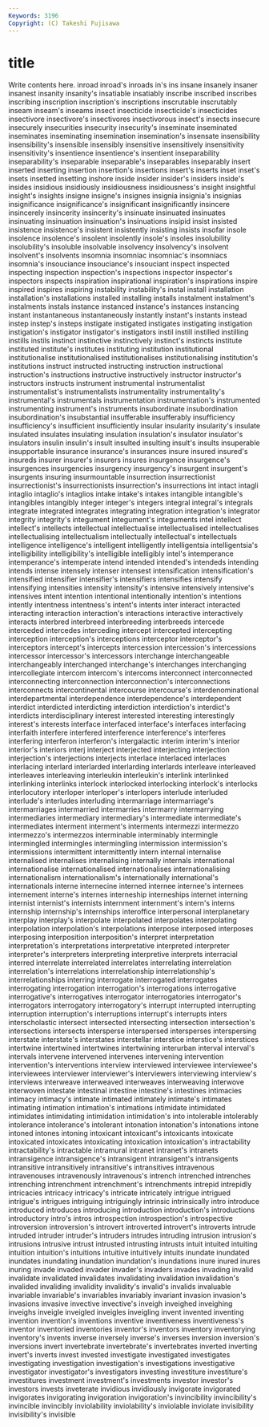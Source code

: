 ```yaml
---
Keywords: 3196 
Copyright: (C) Takeshi Fujisawa
---
```


# title

Write contents here.
inroad inroad's inroads in's
ins insane insanely insaner insanest insanity insanity's insatiable insatiably inscribe
inscribed inscribes inscribing inscription inscription's inscriptions inscrutable inscrutably inseam inseam's
inseams insect insecticide insecticide's insecticides insectivore insectivore's insectivores insectivorous insect's
insects insecure insecurely insecurities insecurity insecurity's inseminate inseminated inseminates inseminating
insemination insemination's insensate insensibility insensibility's insensible insensibly insensitive insensitively insensitivity
insensitivity's insentience insentience's insentient inseparability inseparability's inseparable inseparable's inseparables inseparably
insert inserted inserting insertion insertion's insertions insert's inserts inset inset's
insets insetted insetting inshore inside insider insider's insiders inside's insides
insidious insidiously insidiousness insidiousness's insight insightful insight's insights insigne insigne's
insignes insignia insignia's insignias insignificance insignificance's insignificant insignificantly insincere insincerely
insincerity insincerity's insinuate insinuated insinuates insinuating insinuation insinuation's insinuations insipid
insist insisted insistence insistence's insistent insistently insisting insists insofar insole
insolence insolence's insolent insolently insole's insoles insolubility insolubility's insoluble insolvable
insolvency insolvency's insolvent insolvent's insolvents insomnia insomniac insomniac's insomniacs insomnia's
insouciance insouciance's insouciant inspect inspected inspecting inspection inspection's inspections inspector
inspector's inspectors inspects inspiration inspirational inspiration's inspirations inspire inspired inspires
inspiring instability instability's instal install installation installation's installations installed installing
installs instalment instalment's instalments instals instance instanced instance's instances instancing
instant instantaneous instantaneously instantly instant's instants instead instep instep's insteps
instigate instigated instigates instigating instigation instigation's instigator instigator's instigators instil
instill instilled instilling instills instils instinct instinctive instinctively instinct's instincts
institute instituted institute's institutes instituting institution institutional institutionalise institutionalised institutionalises
institutionalising institution's institutions instruct instructed instructing instruction instructional instruction's instructions
instructive instructively instructor instructor's instructors instructs instrument instrumental instrumentalist instrumentalist's
instrumentalists instrumentality instrumentality's instrumental's instrumentals instrumentation instrumentation's instrumented instrumenting instrument's
instruments insubordinate insubordination insubordination's insubstantial insufferable insufferably insufficiency insufficiency's insufficient
insufficiently insular insularity insularity's insulate insulated insulates insulating insulation insulation's
insulator insulator's insulators insulin insulin's insult insulted insulting insult's insults
insuperable insupportable insurance insurance's insurances insure insured insured's insureds insurer
insurer's insurers insures insurgence insurgence's insurgences insurgencies insurgency insurgency's insurgent
insurgent's insurgents insuring insurmountable insurrection insurrectionist insurrectionist's insurrectionists insurrection's insurrections
int intact intagli intaglio intaglio's intaglios intake intake's intakes intangible
intangible's intangibles intangibly integer integer's integers integral integral's integrals integrate
integrated integrates integrating integration integration's integrator integrity integrity's integument integument's
integuments intel intellect intellect's intellects intellectual intellectualise intellectualised intellectualises intellectualising
intellectualism intellectually intellectual's intellectuals intelligence intelligence's intelligent intelligently intelligentsia intelligentsia's
intelligibility intelligibility's intelligible intelligibly intel's intemperance intemperance's intemperate intend intended
intended's intendeds intending intends intense intensely intenser intensest intensification intensification's
intensified intensifier intensifier's intensifiers intensifies intensify intensifying intensities intensity intensity's
intensive intensively intensive's intensives intent intention intentional intentionally intention's intentions
intently intentness intentness's intent's intents inter interact interacted interacting interaction
interaction's interactions interactive interactively interacts interbred interbreed interbreeding interbreeds intercede
interceded intercedes interceding intercept intercepted intercepting interception interception's interceptions interceptor
interceptor's interceptors intercept's intercepts intercession intercession's intercessions intercessor intercessor's intercessors
interchange interchangeable interchangeably interchanged interchange's interchanges interchanging intercollegiate intercom intercom's
intercoms interconnect interconnected interconnecting interconnection interconnection's interconnections interconnects intercontinental intercourse
intercourse's interdenominational interdepartmental interdependence interdependence's interdependent interdict interdicted interdicting interdiction
interdiction's interdict's interdicts interdisciplinary interest interested interesting interestingly interest's interests
interface interfaced interface's interfaces interfacing interfaith interfere interfered interference interference's
interferes interfering interferon interferon's intergalactic interim interim's interior interior's interiors
interj interject interjected interjecting interjection interjection's interjections interjects interlace interlaced
interlaces interlacing interlard interlarded interlarding interlards interleave interleaved interleaves interleaving
interleukin interleukin's interlink interlinked interlinking interlinks interlock interlocked interlocking interlock's
interlocks interlocutory interloper interloper's interlopers interlude interluded interlude's interludes interluding
intermarriage intermarriage's intermarriages intermarried intermarries intermarry intermarrying intermediaries intermediary intermediary's
intermediate intermediate's intermediates interment interment's interments intermezzi intermezzo intermezzo's intermezzos
interminable interminably intermingle intermingled intermingles intermingling intermission intermission's intermissions intermittent
intermittently intern internal internalise internalised internalises internalising internally internals international
internationalise internationalised internationalises internationalising internationalism internationalism's internationally international's internationals interne
internecine interned internee internee's internees internement interne's internes interneship interneships
internet interning internist internist's internists internment internment's intern's interns internship
internship's internships interoffice interpersonal interplanetary interplay interplay's interpolate interpolated interpolates
interpolating interpolation interpolation's interpolations interpose interposed interposes interposing interposition interposition's
interpret interpretation interpretation's interpretations interpretative interpreted interpreter interpreter's interpreters interpreting
interpretive interprets interracial interred interrelate interrelated interrelates interrelating interrelation interrelation's
interrelations interrelationship interrelationship's interrelationships interring interrogate interrogated interrogates interrogating interrogation
interrogation's interrogations interrogative interrogative's interrogatives interrogator interrogatories interrogator's interrogators interrogatory
interrogatory's interrupt interrupted interrupting interruption interruption's interruptions interrupt's interrupts inters
interscholastic intersect intersected intersecting intersection intersection's intersections intersects intersperse interspersed
intersperses interspersing interstate interstate's interstates interstellar interstice interstice's interstices intertwine
intertwined intertwines intertwining interurban interval interval's intervals intervene intervened intervenes
intervening intervention intervention's interventions interview interviewed interviewee interviewee's interviewees interviewer
interviewer's interviewers interviewing interview's interviews interweave interweaved interweaves interweaving interwove
interwoven intestate intestinal intestine intestine's intestines intimacies intimacy intimacy's intimate
intimated intimately intimate's intimates intimating intimation intimation's intimations intimidate intimidated
intimidates intimidating intimidation intimidation's into intolerable intolerably intolerance intolerance's intolerant
intonation intonation's intonations intone intoned intones intoning intoxicant intoxicant's intoxicants
intoxicate intoxicated intoxicates intoxicating intoxication intoxication's intractability intractability's intractable intramural
intranet intranet's intranets intransigence intransigence's intransigent intransigent's intransigents intransitive intransitively
intransitive's intransitives intravenous intravenouses intravenously intravenous's intrench intrenched intrenches intrenching
intrenchment intrenchment's intrenchments intrepid intrepidly intricacies intricacy intricacy's intricate intricately
intrigue intrigued intrigue's intrigues intriguing intriguingly intrinsic intrinsically intro introduce
introduced introduces introducing introduction introduction's introductions introductory intro's intros introspection
introspection's introspective introversion introversion's introvert introverted introvert's introverts intrude intruded
intruder intruder's intruders intrudes intruding intrusion intrusion's intrusions intrusive intrust
intrusted intrusting intrusts intuit intuited intuiting intuition intuition's intuitions intuitive
intuitively intuits inundate inundated inundates inundating inundation inundation's inundations inure
inured inures inuring invade invaded invader invader's invaders invades invading
invalid invalidate invalidated invalidates invalidating invalidation invalidation's invalided invaliding invalidity
invalidity's invalid's invalids invaluable invariable invariable's invariables invariably invariant invasion
invasion's invasions invasive invective invective's inveigh inveighed inveighing inveighs inveigle
inveigled inveigles inveigling invent invented inventing invention invention's inventions inventive
inventiveness inventiveness's inventor inventoried inventories inventor's inventors inventory inventorying inventory's
invents inverse inversely inverse's inverses inversion inversion's inversions invert invertebrate
invertebrate's invertebrates inverted inverting invert's inverts invest invested investigate investigated
investigates investigating investigation investigation's investigations investigative investigator investigator's investigators investing
investiture investiture's investitures investment investment's investments investor investor's investors invests
inveterate invidious invidiously invigorate invigorated invigorates invigorating invigoration invigoration's invincibility
invincibility's invincible invincibly inviolability inviolability's inviolable inviolate invisibility invisibility's invisible
